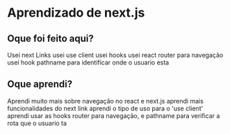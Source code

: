 # Aprendizado de next.js
## Oque foi feito aqui?
Usei next Links
usei use client
usei hooks
usei react router para navegação
usei hook pathname para identificar onde o usuario esta 

## Oque aprendi?
Aprendi muito mais sobre navegação no react e next.js
aprendi mais funcionalidades do next link
aprendi o tipo de uso para o 'use client'
aprendi usar as hooks router para navegação, e pathname para verificar a rota que o usuario ta